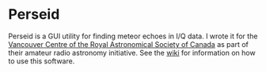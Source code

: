 # Perseid

Perseid is a GUI utility for finding meteor echoes in I/Q data. I wrote it for
the [Vancouver Centre of the Royal Astronomical Society of
Canada](https://rasc-vancouver.com) as part of their amateur radio astronomy
initiative. See the [wiki](https://github.com/preston-thompson/perseid/wiki)
for information on how to use this software.

